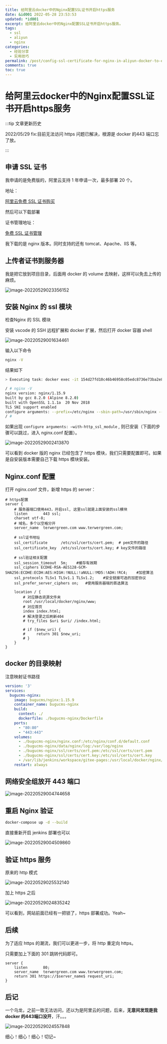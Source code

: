 ```yaml
---
title: 给阿里云docker中的Nginx配置SSL证书开启https服务
date: &id001 2022-05-28 23:53:53
updated: *id001
excerpt: 给阿里云docker中的Nginx配置SSL证书开启https服务。
tags:
  - ssl
  - aliyun
  - nginx
categories:
  - 经验分享
  - 实用技巧
permalink: /post/config-ssl-certificate-for-nginx-in-aliyun-docker-to-enable-https.html
comments: true
toc: true
---
```

# 给阿里云docker中的Nginx配置SSL证书开启https服务

:::tip 文章更新历史

2022/05/29 fix:目前无法访问 https 问题已解决，根源是 docker 的443 端口忘了放。

:::

## 申请 SSL 证书

我申请的是免费版的，阿里云支持 1 年申请一次，最多部署 20 个。

地址：

[阿里云免费 SSL 证书购买](https://common-buy.aliyun.com/?spm=5176.b657008.0.0.6f7f799dnh4e4y&commodityCode=cas_dv_public_cn&request=%7B%22product%22%3A%22free_product%22%7D)

然后可以下载部署

证书管理地址：

[免费 SSL 证书管理](https://yundunnext.console.aliyun.com/?spm=5176.21213303.782131.4.738053c95GQkOa&p=cas&accounttraceid=c954f613b8a9412a81fb55251881911besdq#/certExtend/free)

我下载的是 nginx 版本。同时支持的还有 tomcat、Apache、IIS 等。

## 上传者证书到服务器

我是把它放到项目目录，后面用 docker 的 volume 去映射，这样可以免去上传的麻烦。

![image-20220529023356152](https://img1.terwer.space/20220529023356.png)

## 安装 Nginx 的 ssl 模块

检查Nginx 的 SSL 模块

安装 vscode 的 SSH 远程扩展和 docker 扩展，然后打开 docker 容器 shell

![image-20220529001634461](https://img1.terwer.space/20220529001634.png)

输入以下命令

```bash
nginx -V
```

结果如下

```bash
> Executing task: docker exec -it 154d27fd10c46b46958c05edc8736e73ba2e8618b23b6d615db3a532077b2250 sh <

/ # nginx -V
nginx version: nginx/1.15.9
built by gcc 8.2.0 (Alpine 8.2.0) 
built with OpenSSL 1.1.1a  20 Nov 2018
TLS SNI support enabled
configure arguments: --prefix=/etc/nginx --sbin-path=/usr/sbin/nginx --modules-path=/usr/lib/nginx/modules --conf-path=/etc/nginx/nginx.conf --error-log-path=/var/log/nginx/error.log --http-log-path=/var/log/nginx/access.log --pid-path=/var/run/nginx.pid --lock-path=/var/run/nginx.lock --http-client-body-temp-path=/var/cache/nginx/client_temp --http-proxy-temp-path=/var/cache/nginx/proxy_temp --http-fastcgi-temp-path=/var/cache/nginx/fastcgi_temp --http-uwsgi-temp-path=/var/cache/nginx/uwsgi_temp --http-scgi-temp-path=/var/cache/nginx/scgi_temp --user=nginx --group=nginx --with-http_ssl_module --with-http_realip_module --with-http_addition_module --with-http_sub_module --with-http_dav_module --with-http_flv_module --with-http_mp4_module --with-http_gunzip_module --with-http_gzip_static_module --with-http_random_index_module --with-http_secure_link_module --with-http_stub_status_module --with-http_auth_request_module --with-http_xslt_module=dynamic --with-http_image_filter_module=dynamic --with-http_geoip_module=dynamic --with-threads --with-stream --with-stream_ssl_module --with-stream_ssl_preread_module --with-stream_realip_module --with-stream_geoip_module=dynamic --with-http_slice_module --with-mail --with-mail_ssl_module --with-compat --with-file-aio --with-http_v2_module
/ # 
```

如果出现 `configure arguments: –with-http_ssl_module` , 则已安装（下面的步骤可以跳过，进入 nginx.conf 配置）。

![image-20220529002413870](https://img1.terwer.space/20220529002414.png)

可以看到 docker 版的 nginx 已经包含了 https 模块，我们只需要配置即可。如果是自安装版本需要自己下载 https 模块安装。

## Nginx.conf 配置

打开 nginx.conf 文件，新增 https 的 server：

```nginx
# https配置
server {
    # 服务器端口使用443，开启ssl, 这里ssl就是上面安装的ssl模块
    listen       443 ssl;
    charset utf-8;
    # 域名，多个以空格分开
    server_name  terwergreen.com www.terwergreen.com;
    
    # ssl证书地址
    ssl_certificate      /etc/ssl/certs/cert.pem;  # pem文件的路径
    ssl_certificate_key  /etc/ssl/certs/cert.key; # key文件的路径
    
    # ssl验证相关配置
    ssl_session_timeout  5m;    #缓存有效期
    ssl_ciphers ECDHE-RSA-AES128-GCM-SHA256:ECDHE:ECDH:AES:HIGH:!NULL:!aNULL:!MD5:!ADH:!RC4;    #加密算法
    ssl_protocols TLSv1 TLSv1.1 TLSv1.2;    #安全链接可选的加密协议
    ssl_prefer_server_ciphers on;   #使用服务器端的首选算法

    location / {
        # 对应静态资源文件夹
        root /usr/local/docker/nginx/www;
        # 对应首页
        index index.html;
        # 解决登录之后刷新404
        # try_files $uri $uri/ /index.html;

        # if ($new_uri) {
        #     return 301 $new_uri;
        # }
    }
}
```

## docker 的目录映射

注意映射证书路径

```yaml
version: '3'
services:
  bugucms-nginx:
    image: bugucms/nginx:1.15.9
    container_name: bugucms-nginx
    build:
      context: ./
      dockerfile: ./bugucms-nginx/Dockerfile
    ports:
      - "80:80"
      - "443:443"
    volumes:
      - ./bugucms-nginx/nginx.conf:/etc/nginx/conf.d/default.conf
      - ./bugucms-nginx/data/nginx/log:/var/log/nginx
      - ./bugucms-nginx/ssl/certs/cert.pem:/etc/ssl/certs/cert.pem
      - ./bugucms-nginx/ssl/certs/cert.key:/etc/ssl/certs/cert.key
      - /var/lib/jenkins/workspace/gitee-pages:/usr/local/docker/nginx/www
    restart: always
```

## 网络安全组放开 443 端口

![image-20220529004744658](https://img1.terwer.space/20220529004745.png)

## 重启 Nginx 验证

```bash
docker-compose up -d --build
```

直接重新开启 jenkins 部署也可以

![image-20220529004509860](https://img1.terwer.space/20220529004510.png)

## 验证 https 服务

原来的 http 模式

![image-20220529025532140](https://img1.terwer.space/20220529025532.png)

加上 https 之后

![image-20220529024835242](https://img1.terwer.space/20220529024835.png)

可以看到，网站前面已经有一把锁了，https 部署成功。Yeah~

## 后续

为了适应 https 的潮流，我们可以更进一步，将 http 重定向 https。

只需要加上下面的 301 跳转代码即可。

```nginx
server {
    listen       80;
    server_name  terwergreen.com www.terwergreen.com;
    return 301 https://$server_name$ request_uri;
}
```

## 后记

一个乌龙，之前一致无法访问，还以为是阿里云的问题，后来，**无意间发现是我 docker 的443端口没开**，汗。。。

![image-20220529024557848](https://img1.terwer.space/20220529024558.png)

细心！细心！细心！切记~